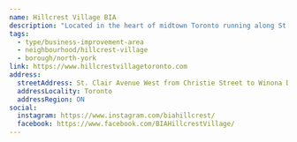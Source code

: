 ```yaml
---
name: Hillcrest Village BIA
description: "Located in the heart of midtown Toronto running along St. Clair Avenue West between Christie Street and Winona Drive. This vibrant neighbourhood is home to a wide variety of retail shops, professional services, specialty restaurants and cozy ethnic eateries, all reflecting the diverse ethnicity of St. Clair West."
tags:
  - type/business-improvement-area
  - neighbourhood/hillcrest-village
  - borough/north-york
link: https://www.hillcrestvillagetoronto.com
address:
  streetAddress: St. Clair Avenue West from Christie Street to Winona Drive
  addressLocality: Toronto
  addressRegion: ON
social:
  instagram: https://www.instagram.com/biahillcrest/
  facebook: https://www.facebook.com/BIAHillcrestVillage/
---
```


